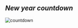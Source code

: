 ## **_New year countdown_**
![countdown](https://user-images.githubusercontent.com/60439056/96662056-e6afdc00-1323-11eb-8b8d-12ffa10ca008.PNG)
